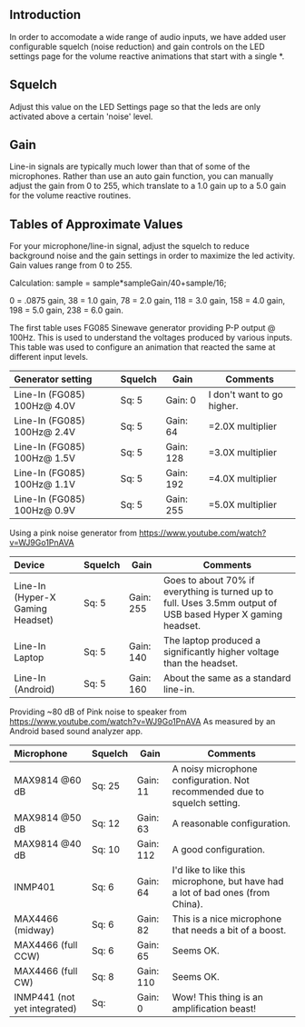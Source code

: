 ## Introduction

In order to accomodate a wide range of audio inputs, we have added user configurable squelch (noise reduction) and gain controls on the LED settings page for the volume reactive animations that start with a single *.

## Squelch
Adjust this value on the LED Settings page so that the leds are only activated above a certain 'noise' level.

## Gain
Line-in signals are typically much lower than that of some of the microphones. Rather than use an auto gain function, you can manually adjust the gain from 0 to 255, which translate to a 1.0 gain up to a 5.0 gain for the volume reactive routines.

## Tables of Approximate Values

For your microphone/line-in signal, adjust the squelch to reduce background noise and the gain settings in order to maximize the led activity. Gain values range from 0 to 255.
 
Calculation:  sample = sample*sampleGain/40+sample/16;

0 = .0875 gain, 38 = 1.0 gain, 78 = 2.0 gain, 118 = 3.0 gain, 158 = 4.0 gain, 198 = 5.0 gain, 238 = 6.0 gain.

The first table uses FG085 Sinewave generator providing P-P output @ 100Hz. This is used to understand the voltages produced by various inputs. This table was used to configure an animation that reacted the same at different input levels.

| Generator setting | Squelch | Gain | Comments
| :------------- | --- | --- | ---
| Line-In (FG085) 100Hz@  4.0V  | Sq: 5 | Gain: 0   | I don't want to go higher.
| Line-In (FG085) 100Hz@  2.4V  | Sq: 5 | Gain: 64  | =2.0X multiplier
| Line-In (FG085) 100Hz@  1.5V  | Sq: 5 | Gain: 128 | =3.0X multiplier
| Line-In (FG085) 100Hz@  1.1V  | Sq: 5 | Gain: 192 | =4.0X multiplier
| Line-In (FG085) 100Hz@  0.9V  | Sq: 5 | Gain: 255 | =5.0X multiplier
 
 
 Using a pink noise generator from https://www.youtube.com/watch?v=WJ9Go1PnAVA
 
| Device | Squelch | Gain    | Comments
| :------------- | --- | ----------- | ---
| Line-In (Hyper-X Gaming Headset) | Sq: 5   | Gain: 255 | Goes to about 70% if everything is turned up to full. Uses 3.5mm output of USB based Hyper X gaming headset.
| Line-In Laptop | Sq: 5 | Gain: 140 |   The laptop produced a significantly higher voltage than the headset.
| Line-In (Android)    | Sq: 5   | Gain: 160 | About the same as a standard line-in.


Providing ~80 dB of Pink noise to speaker from https://www.youtube.com/watch?v=WJ9Go1PnAVA
As measured by an Android based sound analyzer app.

| Microphone | Squelch | Gain | Comments
| :------------- | --- | --- | ---
| MAX9814 @60 dB |     Sq: 25 | Gain: 11  | A noisy microphone configuration. Not recommended due to squelch setting.
| MAX9814 @50 dB |     Sq: 12 | Gain: 63 | A reasonable configuration.
| MAX9814 @40 dB |     Sq: 10 | Gain: 112 | A good configuration.
| INMP401 |            Sq: 6 | Gain: 64   | I'd like to like this microphone, but have had a lot of bad ones (from China).
| MAX4466 (midway) |  Sq: 6  | Gain: 82 | This is a nice microphone that needs a bit of a boost.
| MAX4466 (full CCW) | Sq: 6  | Gain: 65 | Seems OK.
| MAX4466 (full CW) |  Sq: 8  | Gain: 110 | Seems OK. 
| INMP441 (not yet integrated)             | Sq:     | Gain: 0    | Wow! This thing is an amplification beast!

